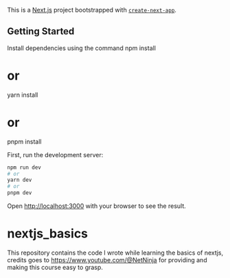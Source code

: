 This is a [Next.js](https://nextjs.org/) project bootstrapped with [`create-next-app`](https://github.com/vercel/next.js/tree/canary/packages/create-next-app).

## Getting Started
Install dependencies using the command
npm install 
# or
yarn install
# or
pnpm install

First, run the development server:

```bash
npm run dev
# or
yarn dev
# or
pnpm dev
```

Open [http://localhost:3000](http://localhost:3000) with your browser to see the result.


# nextjs_basics
This repository contains the code I wrote while learning the basics of nextjs, credits goes to https://www.youtube.com/@NetNinja for providing and making this course easy to grasp.
